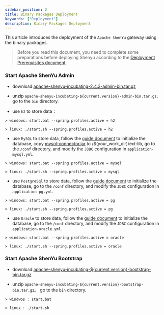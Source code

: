 ```yaml
---
sidebar_position: 2
title: Binary Packages Deployment
keywords: ["Deployment"] 
description: Binary Packages Deployment
---
```


This article introduces the deployment of the `Apache ShenYu` gateway using the binary packages.

> Before you read this document, you need to complete some preparations before deploying Shenyu according to the [Deployment Prerequisites document](./deployment-before.md).

### Start Apache ShenYu Admin

* download [apache-shenyu-incubating-2.4.3-admin-bin.tar.gz](https://archive.apache.org/dist/incubator/shenyu/2.4.3/apache-shenyu-incubating-2.4.3-admin-bin.tar.gz)

* unzip `apache-shenyu-incubating-${current.version}-admin-bin.tar.gz`. go to the `bin` directory.

* use `h2` to store data：

```
> windows: start.bat --spring.profiles.active = h2

> linux: ./start.sh --spring.profiles.active = h2
```

* use `MySQL` to store data, follow the [guide document](./deployment-before.md#mysql) to initialize the database, copy [mysql-connector.jar](https://repo1.maven.org/maven2/mysql/mysql-connector-java/8.0.18/mysql-connector-java-8.0.18.jar) to /$(your_work_dir)/ext-lib, go to the `/conf` directory, and modify the `JDBC` configuration in `application-mysql.yml`.

```
> windows: start.bat --spring.profiles.active = mysql

> linux: ./start.sh --spring.profiles.active = mysql
```

* use `PostgreSql` to store data, follow the [guide document](./deployment-before.md#postgresql) to initialize the database, go to the `/conf` directory, and modify the `JDBC` configuration in `application-pg.yml`.

```
> windows: start.bat --spring.profiles.active = pg

> linux: ./start.sh --spring.profiles.active = pg
```

* use `Oracle` to store data, follow the [guide document](./deployment-before.md#oracle) to initialize the database, go to the `/conf` directory, and modify the `JDBC` configuration in `application-oracle.yml`.

```
> windows: start.bat --spring.profiles.active = oracle

> linux: ./start.sh --spring.profiles.active = oracle
```

### Start Apache ShenYu Bootstrap

* download [apache-shenyu-incubating-${current.version}-bootstrap-bin.tar.gz](https://archive.apache.org/dist/incubator/shenyu/2.4.3/apache-shenyu-incubating-2.4.3-bootstrap-bin.tar.gz)

* unzip `apache-shenyu-incubating-${current.version}-bootstrap-bin.tar.gz`。 go to the `bin` directory.

```
> windwos : start.bat 

> linux : ./start.sh 
```


